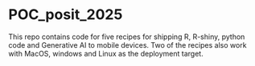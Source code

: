 # POC_posit_2025

This repo contains code for five recipes for shipping R, R-shiny, python code and Generative AI to mobile devices. Two of the recipes also work with MacOS, windows and Linux as the deployment target.


